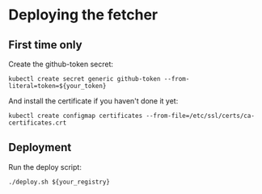 Deploying the fetcher
=====================

First time only
---------------

Create the github-token secret:
```
kubectl create secret generic github-token --from-literal=token=${your_token}
```

And install the certificate if you haven't done it yet:
```
kubectl create configmap certificates --from-file=/etc/ssl/certs/ca-certificates.crt
```

Deployment
----------

Run the deploy script:
```
./deploy.sh ${your_registry}
```
